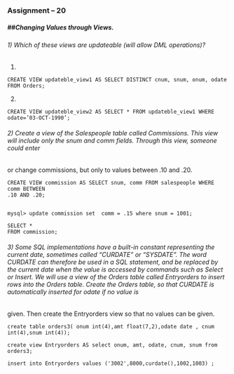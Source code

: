 ### **Assignment – 20**

##### \##Changing Values through Views.



###### 1) Which of these views are updateable (will allow DML operations)?

1)

```
CREATE VIEW updateble_view1 AS SELECT DISTINCT cnum, snum, onum, odate FROM Orders;
```

 2)

```
CREATE VIEW updateble_view2 AS SELECT * FROM updateble_view1 WHERE odate=’03-OCT-1990’;
```



###### 2) Create a view of the Salespeople table called Commissions. This view will include only the snum and comm fields. Through this view, someone could enter
or change commissions, but only to values between .10 and .20.

```
CREATE VIEW commission AS SELECT snum, comm FROM salespeople WHERE comm BETWEEN 
.10 AND .20;
```



```

mysql> update commission set  comm = .15 where snum = 1001;

SELECT *
FROM commission;

```



###### 3) Some SQL implementations have a built-in constant representing the current date, sometimes called “CURDATE” or “SYSDATE”. The word CURDATE can therefore be used in a SQL statement, and be replaced by the current date when the value is accessed by commands such as Select or Insert. We will use a view of the Orders table called Entryorders to insert rows into the Orders table. Create the Orders table, so that CURDATE is automatically inserted for odate if no value is
given. Then create the Entryorders view so that no values can be given.



```
create table orders3( onum int(4),amt float(7,2),odate date , cnum int(4),snum int(4));
```

```
create view Entryorders AS select onum, amt, odate, cnum, snum from orders3;
```

```
insert into Entryorders values ('3002',8000,curdate(),1002,1003) ;
```

